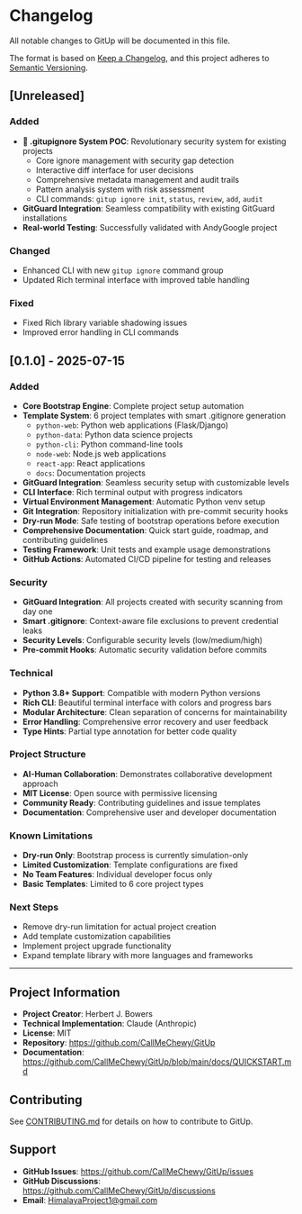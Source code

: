 # Changelog

All notable changes to GitUp will be documented in this file.

The format is based on [Keep a Changelog](https://keepachangelog.com/en/1.0.0/),
and this project adheres to [Semantic Versioning](https://semver.org/spec/v2.0.0.html).

## [Unreleased]

### Added
- **🎯 .gitupignore System POC**: Revolutionary security system for existing projects
  - Core ignore management with security gap detection
  - Interactive diff interface for user decisions
  - Comprehensive metadata management and audit trails
  - Pattern analysis system with risk assessment
  - CLI commands: `gitup ignore init`, `status`, `review`, `add`, `audit`
- **GitGuard Integration**: Seamless compatibility with existing GitGuard installations
- **Real-world Testing**: Successfully validated with AndyGoogle project

### Changed
- Enhanced CLI with new `gitup ignore` command group
- Updated Rich terminal interface with improved table handling

### Fixed
- Fixed Rich library variable shadowing issues
- Improved error handling in CLI commands

## [0.1.0] - 2025-07-15

### Added
- **Core Bootstrap Engine**: Complete project setup automation
- **Template System**: 6 project templates with smart .gitignore generation
  - `python-web`: Python web applications (Flask/Django)
  - `python-data`: Python data science projects
  - `python-cli`: Python command-line tools
  - `node-web`: Node.js web applications
  - `react-app`: React applications
  - `docs`: Documentation projects
- **GitGuard Integration**: Seamless security setup with customizable levels
- **CLI Interface**: Rich terminal output with progress indicators
- **Virtual Environment Management**: Automatic Python venv setup
- **Git Integration**: Repository initialization with pre-commit security hooks
- **Dry-run Mode**: Safe testing of bootstrap operations before execution
- **Comprehensive Documentation**: Quick start guide, roadmap, and contributing guidelines
- **Testing Framework**: Unit tests and example usage demonstrations
- **GitHub Actions**: Automated CI/CD pipeline for testing and releases

### Security
- **GitGuard Integration**: All projects created with security scanning from day one
- **Smart .gitignore**: Context-aware file exclusions to prevent credential leaks
- **Security Levels**: Configurable security levels (low/medium/high)
- **Pre-commit Hooks**: Automatic security validation before commits

### Technical
- **Python 3.8+ Support**: Compatible with modern Python versions
- **Rich CLI**: Beautiful terminal interface with colors and progress bars
- **Modular Architecture**: Clean separation of concerns for maintainability
- **Error Handling**: Comprehensive error recovery and user feedback
- **Type Hints**: Partial type annotation for better code quality

### Project Structure
- **AI-Human Collaboration**: Demonstrates collaborative development approach
- **MIT License**: Open source with permissive licensing
- **Community Ready**: Contributing guidelines and issue templates
- **Documentation**: Comprehensive user and developer documentation

### Known Limitations
- **Dry-run Only**: Bootstrap process is currently simulation-only
- **Limited Customization**: Template configurations are fixed
- **No Team Features**: Individual developer focus only
- **Basic Templates**: Limited to 6 core project types

### Next Steps
- Remove dry-run limitation for actual project creation
- Add template customization capabilities
- Implement project upgrade functionality
- Expand template library with more languages and frameworks

---

## Project Information

- **Project Creator**: Herbert J. Bowers
- **Technical Implementation**: Claude (Anthropic)
- **License**: MIT
- **Repository**: https://github.com/CallMeChewy/GitUp
- **Documentation**: https://github.com/CallMeChewy/GitUp/blob/main/docs/QUICKSTART.md

## Contributing

See [CONTRIBUTING.md](CONTRIBUTING.md) for details on how to contribute to GitUp.

## Support

- **GitHub Issues**: https://github.com/CallMeChewy/GitUp/issues
- **GitHub Discussions**: https://github.com/CallMeChewy/GitUp/discussions
- **Email**: HimalayaProject1@gmail.com